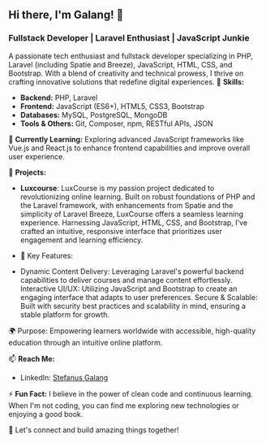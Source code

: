 ## Hi there, I'm Galang! 👋
### Fullstack Developer | Laravel Enthusiast | JavaScript Junkie

A passionate tech enthusiast and fullstack developer specializing in PHP, Laravel (including Spatie and Breeze), 
JavaScript, HTML, CSS, and Bootstrap. With a blend of creativity and technical prowess, I thrive on crafting innovative solutions that redefine digital experiences.
🔭 **Skills:**
- **Backend:** PHP, Laravel
- **Frontend:** JavaScript (ES6+), HTML5, CSS3, Bootstrap
- **Databases:** MySQL, PostgreSQL, MongoDB
- **Tools & Others:** Git, Composer, npm, RESTful APIs, JSON

🌱 **Currently Learning:**
Exploring advanced JavaScript frameworks like Vue.js and React.js to enhance frontend capabilities and improve overall user experience.

💼 **Projects:**
- **Luxcourse**: LuxCourse is my passion project dedicated to revolutionizing online learning. Built on robust foundations of PHP and the Laravel framework,
  with enhancements from Spatie and the simplicity of Laravel Breeze, LuxCourse offers a seamless learning experience. Harnessing JavaScript, HTML, CSS, and Bootstrap,
  I've crafted an intuitive, responsive interface that prioritizes user engagement and learning efficiency.

- 🔧 Key Features:

- Dynamic Content Delivery: Leveraging Laravel's powerful backend capabilities to deliver courses and manage content effortlessly.
Interactive UI/UX: Utilizing JavaScript and Bootstrap to create an engaging interface that adapts to user preferences.
Secure & Scalable: Built with security best practices and scalability in mind, ensuring a stable platform for growth.

🌍 Purpose: Empowering learners worldwide with accessible, high-quality education through an intuitive online platform.




📫 **Reach Me:**
- LinkedIn: [Stefanus Galang](https://www.linkedin.com/in/stefanus-galang-87bb411b9?utm_source=share&utm_campaign=share_via&utm_content=profile&utm_medium=ios_app)
  

⚡ **Fun Fact:**
I believe in the power of clean code and continuous learning. When I'm not coding, you can find me exploring new technologies or enjoying a good book.

🚀 Let's connect and build amazing things together!
